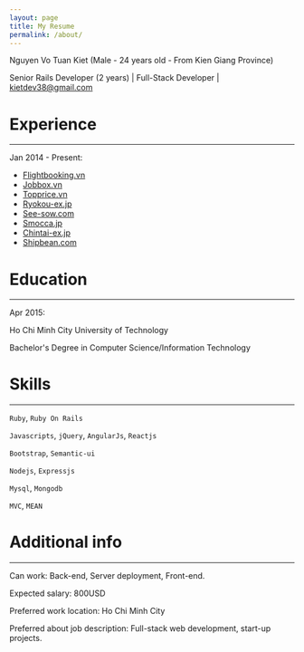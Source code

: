 ```yaml
---
layout: page
title: My Resume
permalink: /about/
---
```


Nguyen Vo Tuan Kiet (Male - 24 years old - From Kien Giang Province)

Senior Rails Developer (2 years) | Full-Stack Developer | [kietdev38@gmail.com](mailto:kietdev38@gmail.com)

# Experience

---

Jan 2014 - Present:

- [Flightbooking.vn](http://flightbooking.vn)
- [Jobbox.vn](http://jobbox.vn)
- [Topprice.vn](http://topprice.vn)
- [Ryokou-ex.jp](http://ryokou-ex.jp)
- [See-sow.com](http://see-sow.com)
- [Smocca.jp](http://smocca.jp)
- [Chintai-ex.jp](http://Chintai-ex.jp)
- [Shipbean.com](http://shipbean.com)

# Education

---

Apr 2015:

Ho Chi Minh City University of Technology

Bachelor's Degree in Computer Science/Information Technology

# Skills

---

`Ruby`, `Ruby On Rails`

`Javascripts`, `jQuery`, `AngularJs`, `Reactjs`

`Bootstrap`, `Semantic-ui`

`Nodejs`, `Expressjs`

`Mysql`, `Mongodb`

`MVC`, `MEAN`

# Additional info

---

Can work: Back-end, Server deployment, Front-end.

Expected salary: 800USD

Preferred work location: Ho Chi Minh City

Preferred about job description: Full-stack web development, start-up projects.
